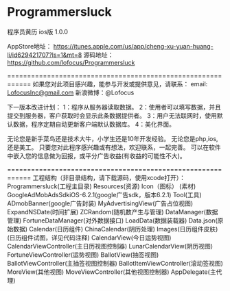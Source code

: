 Programmersluck
============================================================
程序员黄历 ios版 1.0.0

AppStore地址：
	https://itunes.apple.com/us/app/cheng-xu-yuan-huang-li/id629421707?ls=1&mt=8
源码地址：
	https://github.com/lofocus/Programmersluck

============================================================
如果您对此项目感兴趣，能参与开发或提供意见，请联系：
	email: LofocusInc@gmail.com
	新浪微博：@Lofocus

下一版本改进计划：
	1：程序从服务器读取数据。
	2：使用者可以填写数据，并且提交到服务器，客户获取时会显示此条数据提供者。
	3：用户无法联网时，使用默认数据，程序定期自动更新客户端默认数据库。
	4：美化界面。

无论您是新手菜鸟还是技术大牛，小学生还是10年开发经验。
无论您是php,ios,还是美工。
只要您对此程序感兴趣或有想法，欢迎联系，一起完善。
可以在软件中嵌入您的信息做为回报，或平分广告收益(有收益的可能性不大)。

============================================================
工程结构（非目录结构，请下载源码，使用xcode打开）：
Programmersluck(工程主目录)
	Resources(资源)
		Icon（图标）
		(素材)
	GoogleAdMobAdsSdkiOS-6.2.1(google广告sdk，版本6.2.1)
	Tool(工具)
		ADmobBanner(google广告封装)
		MyAdvertisingView(广告占位视图)
		ExpandNSDate(时间扩展)
		ZCRandom(随机数产生与管理)
	DataManager(数据管理)
		FortuneDataManager(对外数据接口)
		LoadData(数据装载器)
		Data.json(原始数据)
	Calendar(日历组件)
		ChinaCalendar(阴历处理)
		Images(日历组件皮肤)
		(日历组件试图，详见代码注释)
	CalendarView(今日运势视图)
		CalendarViewController(主日历视图控制器)
		LunarCalendarView(阴历视图)
		FortuneViewController(运势视图)
	BallotView(抽签视图)
		BallotViewController(主抽签视图控制器)
		BallotItemViewController(滚动签视图)
	MoreView(其他视图)
		MoveViewController(其他视图控制器)
	AppDelegate(主代理)



